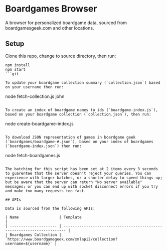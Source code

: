 # Boardgames Browser

A browser for personalized boardgame data, sourced from boardgamesgeek.com and other locations.

## Setup

Clone this repo, change to source directory, then run:
```
npm install
npm start
```git

To update your boardgame collection summary (`collection.json`) based on your username then run:

```
node fetch-collection.js john
```

To create an index of boardgame names to ids (`boardgame-index.js`), based on your boardgame collection (`collection.json`), then run:

```
node create-boardgame-index.js
```

To download JSON representation of games in boardgame geek (`boardgames/boardgame-#.json`), based on your index of boardgames (`boardgame-index.json`) then run:

```
node fetch-boardgames.js
```

The batching for this script has been set at 2 items every 3 seconds to guarentee that the server doesn't reject your queries. You can experience with larger batches, or a shorter delay to speed things up; but be aware that the server can return "No server available" messages; or you can end up with socket disconnect errors if you try and make too many requests too fast.

## APIs

Data is sourced from the following APIs:

| Name                  | Template                                                                |
| --------------------- | ----------------------------------------------------------------------- |
| Boardgames Collection | `https://www.boardgamegeek.com/xmlapi2/collection?username=${username}` |
